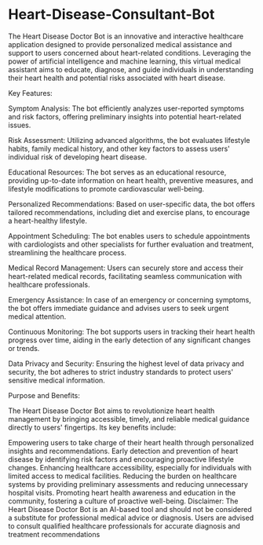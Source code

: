 # Heart-Disease-Consultant-Bot







The Heart Disease Doctor Bot is an innovative and interactive healthcare application designed to provide personalized medical assistance and support to users concerned about heart-related conditions. Leveraging the power of artificial intelligence and machine learning, this virtual medical assistant aims to educate, diagnose, and guide individuals in understanding their heart health and potential risks associated with heart disease.

Key Features:

Symptom Analysis: The bot efficiently analyzes user-reported symptoms and risk factors, offering preliminary insights into potential heart-related issues.

Risk Assessment: Utilizing advanced algorithms, the bot evaluates lifestyle habits, family medical history, and other key factors to assess users' individual risk of developing heart disease.

Educational Resources: The bot serves as an educational resource, providing up-to-date information on heart health, preventive measures, and lifestyle modifications to promote cardiovascular well-being.

Personalized Recommendations: Based on user-specific data, the bot offers tailored recommendations, including diet and exercise plans, to encourage a heart-healthy lifestyle.

Appointment Scheduling: The bot enables users to schedule appointments with cardiologists and other specialists for further evaluation and treatment, streamlining the healthcare process.

Medical Record Management: Users can securely store and access their heart-related medical records, facilitating seamless communication with healthcare professionals.

Emergency Assistance: In case of an emergency or concerning symptoms, the bot offers immediate guidance and advises users to seek urgent medical attention.

Continuous Monitoring: The bot supports users in tracking their heart health progress over time, aiding in the early detection of any significant changes or trends.

Data Privacy and Security: Ensuring the highest level of data privacy and security, the bot adheres to strict industry standards to protect users' sensitive medical information.

Purpose and Benefits:

The Heart Disease Doctor Bot aims to revolutionize heart health management by bringing accessible, timely, and reliable medical guidance directly to users' fingertips. Its key benefits include:

Empowering users to take charge of their heart health through personalized insights and recommendations.
Early detection and prevention of heart disease by identifying risk factors and encouraging proactive lifestyle changes.
Enhancing healthcare accessibility, especially for individuals with limited access to medical facilities.
Reducing the burden on healthcare systems by providing preliminary assessments and reducing unnecessary hospital visits.
Promoting heart health awareness and education in the community, fostering a culture of proactive well-being.
Disclaimer: The Heart Disease Doctor Bot is an AI-based tool and should not be considered a substitute for professional medical advice or diagnosis. Users are advised to consult qualified healthcare professionals for accurate diagnosis and treatment recommendations
